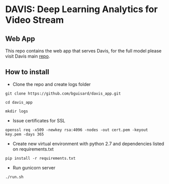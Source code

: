 # DAVIS: Deep Learning Analytics for Video Stream

## Web App

This repo contains the web app that serves  Davis, for the full model please visit Davis main [repo](https://github.com/bguisard/davis).


## How to install

* Clone the repo and create logs folder

```
git clone https://github.com/bguisard/davis_app.git

cd davis_app

mkdir logs

```

* Issue certificates for SSL

```
openssl req -x509 -newkey rsa:4096 -nodes -out cert.pem -keyout key.pem -days 365
```

* Create new virtual environment with python 2.7 and dependencies listed on requirements.txt

```
pip install -r requirements.txt
```

* Run gunicorn server

```
./run.sh
```
